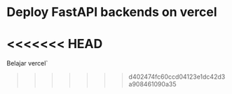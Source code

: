 # Deploy FastAPI backends on vercel
<<<<<<< HEAD
=======
Belajar vercel`
>>>>>>> d402474fc60ccd04123e1dc42d3a908461090a35

